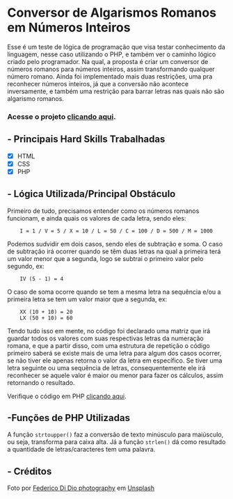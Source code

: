 # Conversor de Algarismos Romanos em Números Inteiros

Esse é um teste de lógica de programação que visa testar conhecimento da linguagem, nesse caso utilizando o PHP, e também ver o caminho lógico criado pelo programador. Na qual, a proposta é criar um conversor de números romanos para números inteiros, assim transformando qualquer número romano. Ainda foi implementado mais duas restrições, uma pra reconhecer números inteiros, já que a conversão não acontece inversamente, e também uma restrição para barrar letras nas quais não são algarismo romanos.

### Acesse o projeto [clicando aqui](https://projeto-conversor.herokuapp.com/PAGES/index.php).

## - Principais Hard Skills Trabalhadas

- [x] HTML
- [x] CSS
- [x] PHP

## - Lógica Utilizada/Principal Obstáculo

Primeiro de tudo, precisamos entender como os números romanos funcionam, e ainda quais os valores de cada letra, sendo eles:

``` 
    I = 1 / V = 5 / X = 10 / L = 50 / C = 100 / D = 500 / M = 1000
```

Podemos sudvidir em dois casos, sendo eles de subtração e soma. O caso de subtração irá ocorrer quando se têm duas letras na qual a primeira terá um valor menor que a segunda, logo se subtrai o primeiro valor pelo segundo, ex:

```
    IV (5 - 1) = 4 
```

O caso de soma ocorre quando se tem a mesma letra na sequência e/ou a primeira letra se tem um valor maior que a segunda, ex:

```
    XX (10 + 10) = 20
    LX (50 + 10) = 60
```

Tendo tudo isso em mente, no código foi declarado uma matriz que irá guardar todos os valores com suas respectivas letras da numeração romana, e que a partir disso, com uma estrutura de repetição o código primeiro saberá se existe mais de uma letra para algum dos casos ocorrer, se não tiver ele apenas retorna o valor da letra em específico. Se tiver uma letra seguinte ou uma sequência de letras, consequentemente ele irá reconhecer se aquele valor é maior ou menor para fazer os cálculos, assim retornando o resultado.

Verifique o código em PHP [clicando aqui](https://github.com/rafaabatistas/conversor-de-algarimos-romanos/blob/master/PHP/function.php).

## -Funções de PHP Utilizadas

A função `strtoupper()` faz a conversão de texto minúsculo para maiúsculo, ou seja, transforma para caixa alta. Já a função `strlen()` dá como resultado a quantidade de letras/caracteres tem uma palavra.


## - Créditos

<span>Foto por <a href="https://unsplash.com/@didiofederico_photographer?utm_source=unsplash&amp;utm_medium=referral&amp;utm_content=creditCopyText">Federico Di Dio photography</a> em <a href="https://unsplash.com/s/photos/romans?utm_source=unsplash&amp;utm_medium=referral&amp;utm_content=creditCopyText">Unsplash</a></span>

